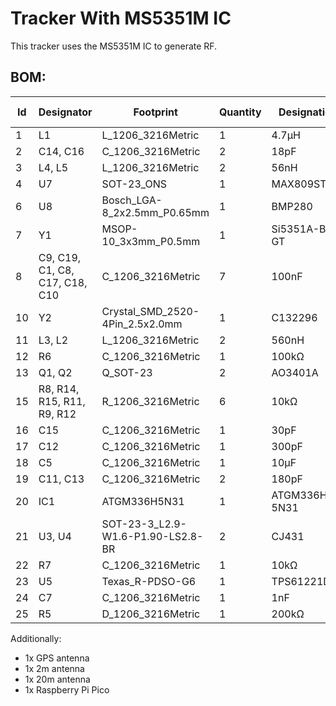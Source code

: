 # Tracker With MS5351M IC

This tracker uses the MS5351M IC to generate RF.

## BOM:

| Id  | Designator                        | Footprint                                         | Quantity | Designation         | Supplier and ref | 
|-----|----------------------------------|---------------------------------------------------|----------|----------------------|------------------|
| 1   | L1                               | L_1206_3216Metric                                 | 1        | 4.7µH               |      C13585       |
| 2   | C14, C16                         | C_1206_3216Metric                                 | 2        | 18pF                |      C565686      |
| 3   | L4, L5                           | L_1206_3216Metric                                 | 2        | 56nH                |      C13585       |
| 4   | U7                               | SOT-23_ONS                                        | 1        | MAX809STRG          |      C9965        |
| 6   | U8                               | Bosch_LGA-8_2x2.5mm_P0.65mm                       | 1        | BMP280              |      C83291       |
| 7   | Y1                               | MSOP-10_3x3mm_P0.5mm                              | 1        | Si5351A-B-GT        |      C1509083     |
| 8   | C9, C19, C1, C8, C17, C18, C10   | C_1206_3216Metric                                 | 7        | 100nF               |      C24497       |
| 10  | Y2                               | Crystal_SMD_2520-4Pin_2.5x2.0mm                   | 1        | C132296             |      C132296      |
| 11  | L3, L2                           | L_1206_3216Metric                                 | 2        | 560nH               |      C13585       |
| 12  | R6                               | C_1206_3216Metric                                 | 1        | 100kΩ               |      C137393      |
| 13  | Q1, Q2                           | Q_SOT-23                                          | 2        | AO3401A             |      C15127       |
| 15  | R8, R14, R15, R11, R9, R12       | R_1206_3216Metric                                 | 6        | 10kΩ                |      C132649      |
| 16  | C15                              | C_1206_3216Metric                                 | 1        | 30pF                |      C1905        |
| 17  | C12                              | C_1206_3216Metric                                 | 1        | 300pF               |      C5449026     |
| 18  | C5                               | C_1206_3216Metric                                 | 1        | 10µF                |      C13585       |
| 19  | C11, C13                         | C_1206_3216Metric                                 | 2        | 180pF               |      C3832761     |
| 20  | IC1                              | ATGM336H5N31                                      | 1        | ATGM336H-5N31       |      C2940946     |
| 21  | U3, U4                           | SOT-23-3_L2.9-W1.6-P1.90-LS2.8-BR                 | 2        | CJ431               |      C3113        |
| 22  | R7                               | C_1206_3216Metric                                 | 1        | 10kΩ                |      C132649      |
| 23  | U5                               | Texas_R-PDSO-G6                                   | 1        | TPS61221DCK         |      C2865756     |
| 24  | C7                               | C_1206_3216Metric                                 | 1        | 1nF                 |      C23631       |
| 25  | R5                               | D_1206_3216Metric                                 | 1        | 200kΩ               |      C114937      |

Additionally:
- 1x GPS antenna
- 1x 2m antenna
- 1x 20m antenna
- 1x Raspberry Pi Pico
